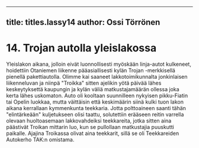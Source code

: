 
---

title: titles.lassy14
author: Ossi Törrönen
---


    
# 14. Trojan autolla yleislakossa

Yleislakon aikana, jolloin eivät luonnollisesti myöskään linja-autot kulkeneet, hoidettiin Otaniemen liikenne 
pääasiallisesti kylän Trojan -merkkisellä pienellä pakettiautolla. Olimme kai saaneet lakkotoimikunnalta jonkinlaisen 
liikenneluvan ja niinpä "Troikka" sitten ajelikin yötä päivää lähes keskeytyksettä kaupungin ja kylän väliä 
matkustajamäärän ollessa joka kerta lähes uskomaton. Auto oli kooltaan suunnilleen nykyisen pikku-Fiatin tai Opelin 
luokkaa, mutta väittäisin että keskimäärin siinä kulki tuon lakon aikana kerrallaan kymmenkunta teekkaria. Jotta 
polttoaineen saanti tähän "elintärkeään" kuljetukseen olisi taattu, solutettiin erääseen reitin varrella olevaan 
huoltoasemaan lakkovahdeiksi teekkareita, jotka sitten aina päästivät Troikan mittarin luo, kun se pullollaan matkustajia 
puuskutti paikalle. Ajajina Troikassa olivat aina teekkarit, sillä se oli Teekkareiden Autokerho TAK:n omistama.

